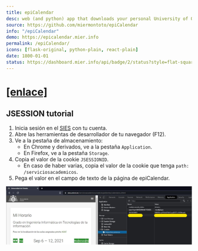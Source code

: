 ```yaml
---
title: epiCalendar
desc: web (and python) app that downloads your personal University of Oviedo calendar in ICS or CSV format.
source: https://github.com/miermontoto/epiCalendar
info: "/epiCalendar"
demo: https://epicalendar.mier.info
permalink: /epiCalendar/
icons: [flask-original, python-plain, react-plain]
date: 1800-01-01
status: https://dashboard.mier.info/api/badge/2/status?style=flat-square
---
```


# [\[enlace\]](https://epicalendar.mier.info)

## JSESSION tutorial
1. Inicia sesión en el [SIES](https://sies.uniovi.es/serviciosacademicos/) con tu cuenta.
2. Abre las herramientas de desarrollador de tu navegador (F12).
3. Ve a la pestaña de almacenamiento:
    - En Chrome y derivados, ve a la pestaña `Application`.
    - En Firefox, ve a la pestaña `Storage`.
4. Copia el valor de la cookie `JSESSIONID`.
    - En caso de haber varias, copia el valor de la cookie que tenga `path: /serviciosacademicos`.
5. Pega el valor en el campo de texto de la página de epiCalendar.

<img src="https://github.com/Bimo99B9/autoUniCalendar/blob/main/assets/cookies.jpg?raw=true" width="1000em" alt="JSESSIONID cookie"/>
